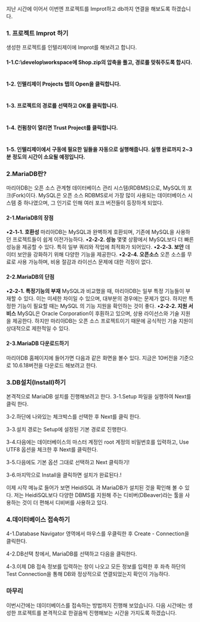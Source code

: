 <p>지난 시간에 이어서 이번엔 프로젝트를 Improt하고 db까지 연결을 해보도록 하겠습니다.</p>
<h3 id="1-프로젝트-improt-하기">1. 프로젝트 Improt 하기</h3>
<p>생성한 프로젝트를 인텔리제이에 Improt를 해보려고 합니다.</p>
<h4 id="1-1cdevelopworkspace에-shopzip의-압축을-풀고-경로를-맞춰주도록-합시다">1-1.C:\develop\workspace에 Shop.zip의 압축을 풀고, 경로를 맞춰주도록 합시다.</h4>
<p><img alt="" src="https://velog.velcdn.com/images/hanyeon/post/3479a5b4-8a1a-419c-bd9e-135595d6ec6f/image.png" /></p>
<h4 id="1-2-인텔리제이-projects-탭의-open을-클릭합니다">1-2. 인텔리제이 Projects 탭의 Open을 클릭합니다.</h4>
<p><img alt="" src="https://velog.velcdn.com/images/hanyeon/post/478afc40-0748-4074-83c7-02ab567a55e3/image.png" /></p>
<h4 id="1-3-프로젝트의-경로를-선택하고-ok를-클릭합니다">1-3. 프로젝트의 경로를 선택하고 OK를 클릭합니다.</h4>
<p><img alt="" src="https://velog.velcdn.com/images/hanyeon/post/9aa5599f-1283-47f8-9717-143ce85104f0/image.png" /></p>
<h4 id="1-4-컨펌창이-열리면-trust-project를-클릭합니다">1-4. 컨펌창이 열리면 Trust Project를 클릭합니다.</h4>
<p><img alt="" src="https://velog.velcdn.com/images/hanyeon/post/b6b98712-796f-4dd7-b79b-040931ec25d8/image.png" /></p>
<h4 id="1-5-인텔리제이에서-구동에-필요한-일들을-자동으로-실행해줍니다-실행-완료까지-23분-정도의-시간이-소요될-예정입니다">1-5. 인텔리제이에서 구동에 필요한 일들을 자동으로 실행해줍니다. 실행 완료까지 2~3분 정도의 시간이 소요될 예정입니다.</h4>
<h3 id="2mariadb란">2.MariaDB란?</h3>
<p>마리아DB는 오픈 소스 관계형 데이터베이스 관리 시스템(RDBMS)으로, MySQL의 포크(Fork)이다. MySQL은 오픈 소스 RDBMS로서 가장 많이 사용되는 데이터베이스 시스템 중 하나였으며, 그 인기로 인해 여러 포크 버전들이 등장하게 되었다.</p>
<h4 id="2-1mariadb의-장점">2-1.MariaDB의 장점</h4>
<p> •<strong>2-1-1. 호환성</strong>
  마리아DB는 MySQL과 완벽하게 호환되며, 기존에 MySQL을 사용하던 프로젝트들이 쉽게 이전가능하다.
 •<strong>2-2-2. 성능</strong>
  몇몇 상황에서 MySQL보다 더 빠른 성능을 제공할 수 있다. 특히 일부 쿼리와 작업에 최적화가 되어있다.
 •<strong>2-2-3. 보안</strong>
  데이터 보안을 강화하기 위해 다양한 기능을 제공한다.
 •<strong>2-2-4. 오픈소스</strong>
  오픈 소스를 무료로 사용 가능하며, 비용 절감과 라이선스 문제에 대한 걱정이 없다.</p>
<h4 id="2-2mariadb의-단점">2-2.MariaDB의 단점</h4>
<p> •<strong>2-2-1. 특정기능의 부재</strong>
  MySQL과 비교했을 때, 마리아DB는 일부 특정 기능들이 부재할 수 있다. 이는 미세한 차이일 수 있으며, 대부분의 경우에는 문제가 없다. 하지만 특정한 기능이 필요할 때는 MySQL 의 기능 지원을 확인하는 것이 좋다.
 •<strong>2-2-2. 지원 서비스</strong>
  MySQL은 Oracle Corporation이 후훤하고 있으며, 상용 라이선스와 기술 지원을 제공한다. 하지만 마리아DB는 오픈 소스 프로젝트이기 때문에 공식적인 기술 지원이 상대적으로 제한적일 수 있다.</p>
<h4 id="2-3mariadb-다운로드하기">2-3.MariaDB 다운로드하기</h4>
<p>마리아DB 홈페이지에 들어가면 다음과 같은 화면을 볼수 있다.
지금은 10버전을 기준으로 10.6.18버전을 다운로드 해보려고 한다.
<img alt="" src="https://velog.velcdn.com/images/hanyeon/post/dd62307a-d58a-4569-9bba-fff38e78756f/image.png" /></p>
<h3 id="3db설치install하기">3.DB설치(Install)하기</h3>
<p>본격적으로 MariaDB 설치를 진행해보려고 한다.
3-1.Setup 파일을 실행하여 Next를 클릭 한다.
<img alt="" src="https://velog.velcdn.com/images/hanyeon/post/e5eedff8-bfca-48df-8892-371ea58e9c41/image.png" /></p>
<p>3-2.하단에 나와있는 체크박스를 선택한 후 Next를 클릭 한다.
<img alt="" src="https://velog.velcdn.com/images/hanyeon/post/436683b1-4162-46cd-891d-1b67c210918c/image.png" /></p>
<p>3-3.설치 경로는 Setup에 설정된 기본 경로로 진행한다.
<img alt="" src="https://velog.velcdn.com/images/hanyeon/post/060d00a1-6385-45da-9b3d-60552105dbdc/image.png" /></p>
<p>3-4.다음에는 데이터베이스의 마스터 계정인 root 계정의 비밀번호를 입력하고, Use UTF8 옵션을 체크한 후 Next를 클릭한다.
<img alt="" src="https://velog.velcdn.com/images/hanyeon/post/a51aff8e-b903-492d-b1a8-172db44795af/image.png" /></p>
<p>3-5.다음에도 기본 옵션 그대로 선택하고 Next 클릭하기!
<img alt="" src="https://velog.velcdn.com/images/hanyeon/post/247778fb-863d-48d1-885f-cf9c2dbf8aa7/image.png" /></p>
<p>3-6.마지막으로 Install을 클릭하면 설치가 완료된다.!
<img alt="" src="https://velog.velcdn.com/images/hanyeon/post/9b253a35-feb1-4268-8350-787ff15fcb6d/image.png" /></p>
<p>이제 시작 메뉴로 들어가 보면 HeidiSQL 과 MariaDB가 설치된 것을 확인해 볼 수 있다.
저는 HeidiSQL보다 다양한 DBMS를 지원해 주는 디비버(DBeaver)라는 툴을 사용하는 것이 더 편해서 디비버를 사용하고 있다.</p>
<h3 id="4데이터베이스-접속하기">4.데이터베이스 접속하기</h3>
<p>4-1.Database Navigator 영역에서 마우스를 우클릭한 후 Create - Connection을 클릭한다.
<img alt="" src="https://velog.velcdn.com/images/hanyeon/post/80232d55-b786-41f5-9512-444d8c7d73f8/image.png" /></p>
<p>4-2.DB선택 창에서, MariaDB를 선택하고 다음을 클릭한다.
<img alt="" src="https://velog.velcdn.com/images/hanyeon/post/09847eb1-fa79-4c1c-bc1b-c4a5b4b1e611/image.png" /></p>
<p>4-3.이제 DB 접속 정보를 입력하는 창이 나오고 모든 정보를 입력한 후 좌측 하단의 Test Connection을 통해 DB와 정상적으로 연결되었는지 확인이 가능하다.
<img alt="" src="https://velog.velcdn.com/images/hanyeon/post/0fbcdbba-9beb-4c9d-a32a-dbc6f0529171/image.png" /></p>
<h3 id="마무리">마무리</h3>
<p>이번시간에는 데이터베이스를 접속하는 방법까지 진행해 보았습니다.
다음 시간에는 생성한 프로젝트를 본격적으로 한걸음씩 진행해보는 시간을 가지도록 하겠습니다.</p>